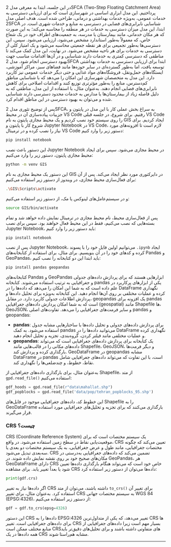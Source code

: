 

در این جلسه، ابتدا به معرفی مدل 2SFCA (Two-Step Floating Catchment Area) پرداختیم. این مدل ابزاری اساسی در شهرسازی است که برای ارزیابی دسترسی به خدمات عمومی، به‌ویژه خدمات بهداشتی و درمانی، طراحی شده است. هدف اصلی مدل 2SFCA شناسایی نابرابری‌های فضایی در دسترسی به منابع و خدمات شهری است. در ابتدا، این مدل میزان دسترسی به خدمات در هر منطقه را محاسبه می‌کند؛ به این صورت که هر مکان خدماتی، مانند بیمارستان یا مدرسه، به جمعیت‌های اطراف خود در یک شعاع خاص، که معمولاً به‌طور استاندارد مشخص می‌شود، ارزیابی می‌شود. سپس، این دسترسی‌ها به‌طور تجمیعی برای هر نقطه جمعیتی محاسبه می‌شود و یک امتیاز کلی از دسترسی به خدمات برای هر ناحیه مشخص می‌شود. در نهایت، این مدل کمک می‌کند تا مناطقی که دسترسی کمتری به خدمات دارند شناسایی و در آن‌ها اقدامات مناسب جهت بهبود دسترسی انجام شود. مدل 2SFCA ابتدا برای ارزیابی دسترسی به خدمات بهداشتی توسعه یافت، اما به‌طور گسترده‌ای در سایر حوزه‌ها مانند فضاهای سبز، مراکز آموزشی، ایستگاه‌های حمل‌ونقل، فروشگاه‌های مواد غذایی و حتی دیگر خدمات عمومی نیز کاربرد دارد. این مدل به متخصصان شهرسازی این امکان را می‌دهد که با شناسایی مناطق کم‌دسترس، منابع را به‌طور مؤثرتری توزیع کنند و اقدامات اصلاحی برای کاهش نابرابری‌های فضایی انجام دهند. به‌عنوان مثال، با استفاده از این مدل، مناطقی که به دلیل فاصله زیاد از بیمارستان‌ها یا مدارس به خدمات محدود دسترسی دارند شناسایی شده و می‌توان به بهبود دسترسی در این مناطق اقدام کرد.

پس از توضیح تئوری مدل 2SFCA، به سراغ بخش عملی کار با این مدل در پایتون و جزییات پیاده‌سازی آن در محیط VS Code رفتیم. برای شروع، در جلسه قبلی VS Code را روی سیستم خود نصب کردیم و یک محیط مجازی پایتون به نام GIS ایجاد کردیم. برای شروع کار با پایتون و Jupyter Notebook در VS Code، لازم است تا افزونه‌های مورد نیاز را نصب کرده و در ترمینال VS Code دستور زیر را وارد کنیم:

```bash
pip install notebook
```

این دستور باعث نصب Jupyter Notebook در محیط مجازی می‌شود. سپس برای ایجاد محیط مجازی پایتون، دستور زیر را وارد می‌کنیم:

```bash
python -m venv GIS
```

این دستور یک محیط مجازی به نام GIS در دایرکتوری مورد نظر ایجاد می‌کند. پس از آن برای فعال‌سازی محیط مجازی، در ویندوز از دستور زیر استفاده می‌کنیم:

```bash
.\GIS\Scripts\activate
```

و در سیستم‌عامل‌های لینوکس یا مک، از دستور زیر استفاده می‌کنیم:

```bash
source GIS/bin/activate
```

پس از فعال‌سازی محیط، نام محیط مجازی در ترمینال نمایش داده خواهد شد و تمام بسته‌هایی که نصب می‌کنیم، فقط در این محیط فعال خواهند بود. سپس برای نصب Jupyter Notebook، باید دستور زیر را وارد کنیم:

```bash
pip install notebook
```

پس از نصب Jupyter Notebook، می‌توانیم اولین فایل خود را با پسوند `.ipynb` ایجاد کرده و کدهای خود را در آن بنویسیم. برای مثال، برای استفاده از کتابخانه‌های Pandas و GeoPandas، باید ابتدا این دو کتابخانه را نصب کنیم:

```bash
pip install pandas geopandas
```

کتابخانه‌های Pandas و GeoPandas ابزارهایی هستند که برای پردازش داده‌های جدولی و جغرافیایی به ترتیب استفاده می‌شوند. کتابخانه pandas یکی از ابزارهای پرکاربرد در علم داده است که به شما این امکان را می‌دهد که داده‌ها را در DataFrame نگهداری کرده و عملیات مختلفی بر روی آن‌ها انجام دهید. این کتابخانه به‌ویژه برای تحلیل داده‌ها و پردازش اطلاعات جدولی کاربرد دارد. در مقابل، geopandas یک افزونه برای pandas است که به شما امکان پردازش داده‌های جغرافیایی (geospatial) مانند Shapefile ها، GeoJSON، و سایر فرمت‌های جغرافیایی را می‌دهد. تفاوت‌های اصلی pandas و geopandas:

* **pandas**: برای پردازش داده‌های جدولی و تحلیل داده‌ها با ساختارهایی مشابه جدول استفاده می‌شود. به کمک pandas می‌توانید داده‌ها را در DataFrame نگهداری کرده و عملیات مختلفی مانند فیلتر کردن، گروه‌بندی، تجزیه و تحلیل انجام دهید.
* **geopandas**: یک کتابخانه برای پردازش داده‌های جغرافیایی است که می‌تواند داده‌های مکانی را در قالب‌هایی مانند Shapefile، GeoJSON، و دیگر فرمت‌ها بارگذاری کرده و پردازش کند. GeoDataFrame در geopandas مشابه DataFrame در pandas است، با این تفاوت که می‌تواند داده‌های جغرافیایی شامل نقاط، خطوط، و چندضلعی‌ها را نگهداری کند.

به‌عنوان مثال، برای بارگذاری داده‌های جغرافیایی از Shapefile، از متد `gpd.read_file()` استفاده می‌کنیم:

```python
gdf_hoods = gpd.read_file(r"data\mahallat.shp")
gdf_popblocks = gpd.read_file('data/pop/tehran_popblocks_95.shp')
```

این خطوط کد، داده‌های جغرافیایی موجود در فایل‌های Shapefile را به GeoDataFrame بارگذاری می‌کنند که برای تجزیه و تحلیل‌های جغرافیایی مورد استفاده قرار می‌گیرند.

### CRS چیست؟

CRS (Coordinate Reference System) یک سیستم مختصات است که برای موقعیت‌یابی نقاط در سطح زمین استفاده می‌شود. در واقع، CRS تعیین می‌کند که چگونه مختصات جغرافیایی، مانند طول و عرض جغرافیایی، به یک سیستم مختصات دو بعدی یا سه‌بعدی تبدیل می‌شود. CRS تضمین می‌کند که داده‌های جغرافیایی به‌درستی در مکان‌های صحیح خود بر روی نقشه نمایش داده شوند. در GeoPandas، هر GeoDataFrame دارای CRS خاص خود است که می‌تواند هنگام بارگذاری داده‌ها تعیین شود یا بعداً تغییر یابد. برای مشاهده CRS داده‌ها می‌توان از دستور زیر استفاده کرد:

```python
print(gdf.crs)
```

اگر داده‌ها نیاز به تغییر CRS داشته باشند، می‌توان از متد `to_crs()` برای تغییر آن استفاده کرد. به‌عنوان مثال، برای تغییر CRS به سیستم مختصات جهانی WGS 84 (EPSG:4326)، از دستور زیر استفاده می‌کنیم:

```python
gdf = gdf.to_crs(epsg=4326)
```

این دستور CRS داده‌ها را به EPSG:4326 تغییر می‌دهد، که یکی از متداول‌ترین CRS ها برای داده‌های جغرافیایی است. تغییر CRS بسیار مهم است زیرا داده‌های جغرافیایی از منابع مختلف ممکن است CRS‌های متفاوتی داشته باشند و برای تحلیل‌های دقیق‌تر باید همه داده‌ها در یک CRS مشابه هم‌راستا شوند.

---


